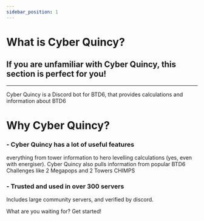 ```yaml
---
sidebar_position: 1
---
```

# What is Cyber Quincy?

## If you are unfamiliar with Cyber Quincy, this section is perfect for you!
-------------
Cyber Quincy is a Discord bot for BTD6, that provides calculations and information about BTD6

# Why Cyber Quincy?

### - Cyber Quincy has a lot of useful features

everything from tower information to hero levelling calculations (yes, even with energiser). Cyber Quincy also pulls information from popular BTD6 Challenges like 2 Megapops and 2 Towers CHIMPS

### - Trusted and used in over 300 servers

Includes large community servers, and verified by discord.

What are you waiting for? Get started!